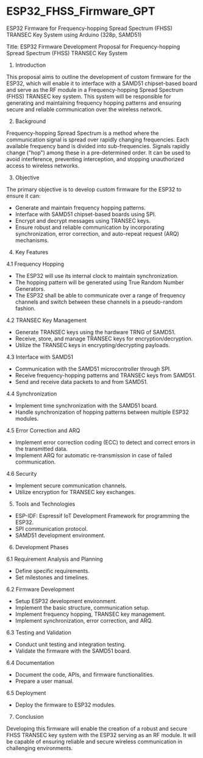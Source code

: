 # ESP32_FHSS_Firmware_GPT
ESP32 Firmware for Frequency-hopping Spread Spectrum (FHSS) TRANSEC Key System using Arduino (328p, SAMD51)

Title: ESP32 Firmware Development Proposal for Frequency-hopping Spread Spectrum (FHSS) TRANSEC Key System

1. Introduction

This proposal aims to outline the development of custom firmware for the ESP32, which will enable it to interface with a SAMD51 chipset-based board and serve as the RF module in a Frequency-hopping Spread Spectrum (FHSS) TRANSEC key system. This system will be responsible for generating and maintaining frequency hopping patterns and ensuring secure and reliable communication over the wireless network.

2. Background

Frequency-hopping Spread Spectrum is a method where the communication signal is spread over rapidly changing frequencies. Each available frequency band is divided into sub-frequencies. Signals rapidly change ("hop") among these in a pre-determined order. It can be used to avoid interference, preventing interception, and stopping unauthorized access to wireless networks.

3. Objective

The primary objective is to develop custom firmware for the ESP32 to ensure it can:

- Generate and maintain frequency hopping patterns.
- Interface with SAMD51 chipset-based boards using SPI.
- Encrypt and decrypt messages using TRANSEC keys.
- Ensure robust and reliable communication by incorporating synchronization, error correction, and auto-repeat request (ARQ) mechanisms.

4. Key Features

4.1 Frequency Hopping

- The ESP32 will use its internal clock to maintain synchronization.
- The hopping pattern will be generated using True Random Number Generators.
- The ESP32 shall be able to communicate over a range of frequency channels and switch between these channels in a pseudo-random fashion.

4.2 TRANSEC Key Management

- Generate TRANSEC keys using the hardware TRNG of SAMD51.
- Receive, store, and manage TRANSEC keys for encryption/decryption.
- Utilize the TRANSEC keys in encrypting/decrypting payloads.

4.3 Interface with SAMD51

- Communication with the SAMD51 microcontroller through SPI.
- Receive frequency-hopping patterns and TRANSEC keys from SAMD51.
- Send and receive data packets to and from SAMD51.

4.4 Synchronization

- Implement time synchronization with the SAMD51 board.
- Handle synchronization of hopping patterns between multiple ESP32 modules.

4.5 Error Correction and ARQ

- Implement error correction coding (ECC) to detect and correct errors in the transmitted data.
- Implement ARQ for automatic re-transmission in case of failed communication.

4.6 Security

- Implement secure communication channels.
- Utilize encryption for TRANSEC key exchanges.

5. Tools and Technologies

- ESP-IDF: Espressif IoT Development Framework for programming the ESP32.
- SPI communication protocol.
- SAMD51 development environment.

6. Development Phases

6.1 Requirement Analysis and Planning
- Define specific requirements.
- Set milestones and timelines.

6.2 Firmware Development
- Setup ESP32 development environment.
- Implement the basic structure, communication setup.
- Implement frequency hopping, TRANSEC key management.
- Implement synchronization, error correction, and ARQ.

6.3 Testing and Validation
- Conduct unit testing and integration testing.
- Validate the firmware with the SAMD51 board.

6.4 Documentation
- Document the code, APIs, and firmware functionalities.
- Prepare a user manual.

6.5 Deployment
- Deploy the firmware to ESP32 modules.

7. Conclusion

Developing this firmware will enable the creation of a robust and secure FHSS TRANSEC key system with the ESP32 serving as an RF module. It will be capable of ensuring reliable and secure wireless communication in challenging environments.

